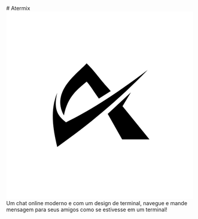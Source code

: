 <div style="align-center">
# Atermix

<img src="Design sem nome.png">
Um chat online moderno e com um design de terminal, navegue e mande mensagem para seus amigos como se estivesse em um terminal!
</div>
